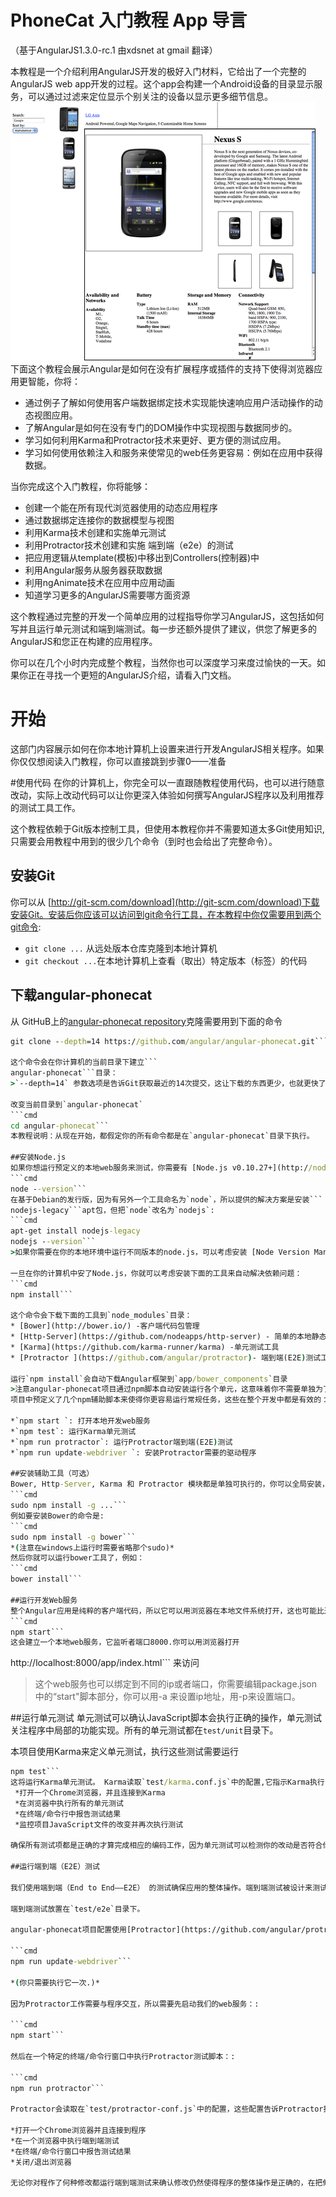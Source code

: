 # PhoneCat 入门教程 App 导言
（基于AngularJS1.3.0-rc.1 由xdsnet at gmail 翻译）

本教程是一个介绍利用AngularJS开发的极好入门材料，它给出了一个完整的AngularJS web app开发的过程。这个app会构建一个Android设备的目录显示服务，可以通过过滤来定位显示个别关注的设备以显示更多细节信息。
![catalog_screen.png](./image/catalog_screen.png)
下面这个教程会展示Angular是如何在没有扩展程序或插件的支持下使得浏览器应用更智能，你将：

* 通过例子了解如何使用客户端数据绑定技术实现能快速响应用户活动操作的动态视图应用。
* 了解Angular是如何在没有专门的DOM操作中实现视图与数据同步的。
* 学习如何利用Karma和Protractor技术来更好、更方便的测试应用。
* 学习如何使用依赖注入和服务来使常见的web任务更容易：例如在应用中获得数据。


当你完成这个入门教程，你将能够：

* 创建一个能在所有现代浏览器使用的动态应用程序
* 通过数据绑定连接你的数据模型与视图
* 利用Karma技术创建和实施单元测试
* 利用Protractor技术创建和实施 端到端（e2e）的测试
* 把应用逻辑从template(模板)中移出到Controllers(控制器)中
* 利用Angular服务从服务器获取数据
* 利用ngAnimate技术在应用中应用动画
* 知道学习更多的AngularJS需要哪方面资源

这个教程通过完整的开发一个简单应用的过程指导你学习AngularJS，这包括如何写并且运行单元测试和端到端测试。每一步还额外提供了建议，供您了解更多的AngularJS和您正在构建的应用程序。

你可以在几个小时内完成整个教程，当然你也可以深度学习来度过愉快的一天。如果你正在寻找一个更短的AngularJS介绍，请看入门文档。

# 开始
这部门内容展示如何在你本地计算机上设置来进行开发AngularJS相关程序。如果你仅仅想阅读入门教程，你可以直接跳到步骤0——准备

#使用代码
在你的计算机上，你完全可以一直跟随教程使用代码，也可以进行随意改动，实际上改动代码可以让你更深入体验如何撰写AngularJS程序以及利用推荐的测试工具工作。

这个教程依赖于Git版本控制工具，但使用本教程你并不需要知道太多Git使用知识,只需要会用教程中用到的很少几个命令（到时也会给出了完整命令）。

## 安装Git
你可以从 [http://git-scm.com/download](http://git-scm.com/download)下载安装Git。安装后你应该可以访问到git命令行工具，在本教程中你仅需要用到两个git命令:

* `git clone ...` 从远处版本仓库克隆到本地计算机
* `git checkout ...`在本地计算机上查看（取出）特定版本（标签）的代码

## 下载angular-phonecat
从 GitHuB上的[angular-phonecat repository](https://github.com/angular/angular-phonecat)克隆需要用到下面的命令
```cmd
git clone --depth=14 https://github.com/angular/angular-phonecat.git```

这个命令会在你计算机的当前目录下建立```
angular-phonecat```目录：
>`--depth=14` 参数选项是告诉Git获取最近的14次提交，这让下载的东西更少，也就更快了。

改变当前目录到`angular-phonecat`
```cmd
cd angular-phonecat```
本教程说明：从现在开始，都假定你的所有命令都是在`angular-phonecat`目录下执行。

##安装Node.js
如果你想运行预定义的本地web服务来测试，你需要有 [Node.js v0.10.27+](http://nodejs.org/)。你可以从[http://nodejs.org/download/](http://nodejs.org/download/)下载安装你操作系统合适的版本。确认你的Node.js是符合要求的版本，需要运行：
```cmd
node --version```
在基于Debian的发行版，因为有另外一个工具命名为`node`，所以提供的解决方案是安装```
nodejs-legacy```apt包，但把`node`改名为`nodejs`:
```cmd
apt-get install nodejs-legacy
nodejs --version```
>如果你需要在你的本地环境中运行不同版本的node.js，可以考虑安装 [Node Version Manager (nvm)](https://github.com/creationix/nvm) 。

一旦在你的计算机中安了Node.js，你就可以考虑安装下面的工具来自动解决依赖问题：
```cmd
npm install```

这个命令会下载下面的工具到`node_modules`目录：
* [Bower](http://bower.io/) -客户端代码包管理
* [Http-Server](https://github.com/nodeapps/http-server) - 简单的本地静态web服务
* [Karma](https://github.com/karma-runner/karma) -单元测试工具
* [Protractor ](https://github.com/angular/protractor)- 端到端(E2E)测试工具

运行`npm install`会自动下载Angular框架到`app/bower_components`目录
>注意angular-phonecat项目通过npm脚本自动安装运行各个单元，这意味着你不需要单独为了这个教程在系统（全局）中安装相应内容。更多信息请在下面的**安装辅助工具**中了解。
项目中预定义了几个npm辅助脚本来使得你更容易运行常规任务，这些在整个开发中都是有效的：

*`npm start `: 打开本地开发web服务
*`npm test`: 运行Karma单元测试
*`npm run protractor`: 运行Protractor端到端(E2E)测试
*`npm run update-webdriver `: 安装Protractor需要的驱动程序

##安装辅助工具（可选）
Bower, Http-Server, Karma 和 Protractor 模块都是单独可执行的，你可以全局安装，然后在一个终端/命令行中运行。在这个教程中你不一定需要下面的工作，如果你决定立即执行，你可以在全局安装:
```cmd
sudo npm install -g ...```
例如要安装Bower的命令是:
```cmd
sudo npm install -g bower```
*(注意在windows上运行时需要省略那个sudo)*
然后你就可以运行bower工具了，例如：
```cmd
bower install```

##运行开发Web服务
整个Angular应用是纯粹的客户端代码，所以它可以用浏览器在本地文件系统打开，这也可能比通过HTTP服务打开更好。但是，为了安全现在很多浏览器是不允许JavaScript直接从本地文件系统加载文件的。所以 angular-phonecat项目定义了一个简单的静态web服务来支持开发。打开运行这个服务需要输入:
```cmd
npm start```
这会建立一个本地web服务，它监听者端口8000.你可以用浏览器打开
```
http://localhost:8000/app/index.html```
来访问
>这个web服务也可以绑定到不同的ip或者端口，你需要编辑package.json中的“start"脚本部分，你可以用-a 来设置ip地址，用-p来设置端口。

##运行单元测试
单元测试可以确认JavaScript脚本会执行正确的操作，单元测试关注程序中局部的功能实现。所有的单元测试都在`test/unit`目录下。

本项目使用Karma来定义单元测试，执行这些测试需要运行
```cmd
npm test```
这将运行Karma单元测试。 Karma读取`test/karma.conf.js`中的配置,它指示Karma执行:
 *打开一个Chrome浏览器，并且连接到Karma
 *在浏览器中执行所有的单元测试
 *在终端/命令行中报告测试结果
 *监控项目JavaScript文件的改变并再次执行测试

确保所有测试项都是正确的才算完成相应的编码工作，因为单元测试可以检测你的改动是否符合你编码需要，并及时反馈。

##运行端到端（E2E）测试

我们使用端到端（End to End——E2E） 的测试确保应用的整体操作。端到端测试被设计来测试完整客户端应用，包括显示的视图和操作交互对应的行为是否正确。它模拟真实的用户在真实浏览器中访问应用的场景。

端到端测试放置在`test/e2e`目录下。

angular-phonecat项目配置使用[Protractor](https://github.com/angular/protractor)来执行端到端测试。Protractor依赖一套驱动使它能与浏览器交互。你可以通过下面的命令进行安装:

```cmd
npm run update-webdriver```

*(你只需要执行它一次.)*

因为Protractor工作需要与程序交互，所以需要先启动我们的web服务：:

```cmd
npm start```

然后在一个特定的终端/命令行窗口中执行Protractor测试脚本：:

```cmd
npm run protractor```

Protractor会读取在`test/protractor-conf.js`中的配置，这些配置告诉Protractor执行:

*打开一个Chrome浏览器并且连接到程序
*在一个浏览器中执行端到端测试
*在终端/命令行窗口中报告测试结果
*关闭/退出浏览器

无论你对程作了何种修改都运行端到端测试来确认修改仍然使得程序的整体操作是正确的，在把修改提交到远程仓库前完整运行端到端测试的行为是很常见的。

